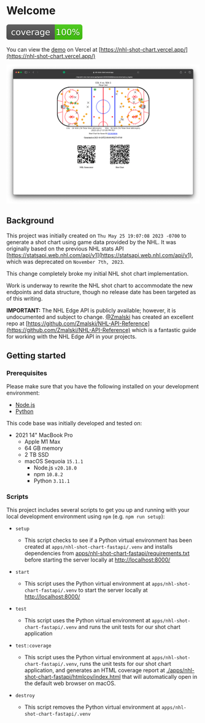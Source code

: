 # Welcome

![](./apps/nhl-shot-chart-fastapi/__screenshots__/coverage.svg)

You can view the [demo](https://nhl-shot-chart.vercel.app/) on Vercel at [https://nhl-shot-chart.vercel.app/](https://nhl-shot-chart.vercel.app/)

![](./apps/nhl-shot-chart-fastapi/__screenshots__/01.png)

## Background

This project was initially created on `Thu May 25 19:07:08 2023 -0700` to generate a shot chart using game data provided by the NHL. It was originally based on the previous NHL stats API [https://statsapi.web.nhl.com/api/v1](https://statsapi.web.nhl.com/api/v1), which was deprecated on `November 7th, 2023`.

This change completely broke my initial NHL shot chart implementation.

Work is underway to rewrite the NHL shot chart to accommodate the new endpoints and data structure, though no release date has been targeted as of this writing.

**IMPORTANT:** The NHL Edge API is publicly available; however, it is undocumented and subject to change. [@Zmalski](https://github.com/Zmalski) has created an excellent repo at [https://github.com/Zmalski/NHL-API-Reference](https://github.com/Zmalski/NHL-API-Reference) which is a fantastic guide for working with the NHL Edge API in your projects.

## Getting started

### Prerequisites

Please make sure that you have the following installed on your development environment:

- [Node.js](https://nodejs.org/en)
- [Python](https://www.python.org)

This code base was initially developed and tested on:

- 2021 14" MacBook Pro
  - Apple M1 Max
  - 64 GB memory
  - 2 TB SSD
  - macOS Sequoia `15.1.1`
    - Node.js `v20.18.0`
    - npm `10.8.2`
    - Python `3.11.1`

### Scripts

This project includes several scripts to get you up and running with your local development environment using `npm` (e.g. `npm run setup`):

- `setup`
  - This script checks to see if a Python virtual environment has been created at `apps/nhl-shot-chart-fastapi/.venv` and installs dependencies from [apps/nhl-shot-chart-fastapi/requirements.txt](./apps/nhl-shot-chart-fastapi/requirements.txt) before starting the server locally at [http://localhost:8000/](http://localhost:8000/)

- `start`
  - This script uses the Python virtual environment at `apps/nhl-shot-chart-fastapi/.venv` to start the server locally at [http://localhost:8000/](http://localhost:8000/)

- `test`
  - This script uses the Python virtual environment at `apps/nhl-shot-chart-fastapi/.venv` and runs the unit tests for our shot chart application

- `test:coverage`
  - This script uses the Python virtual environment at `apps/nhl-shot-chart-fastapi/.venv`, runs the unit tests for our shot chart application, and generates an HTML coverage report at [./apps/nhl-shot-chart-fastapi/htmlcov/index.html](./apps/nhl-shot-chart-fastapi/htmlcov/index.html) that will automatically open in the default web browser on macOS.

- `destroy`
  - This script removes the Python virtual environment at `apps/nhl-shot-chart-fastapi/.venv`
